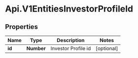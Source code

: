 # Api.V1EntitiesInvestorProfileId

## Properties

Name | Type | Description | Notes
------------ | ------------- | ------------- | -------------
**id** | **Number** | Investor Profile id | [optional] 


